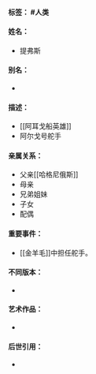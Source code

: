 #### 标签： #人类
#### 姓名：
- 提弗斯
#### 别名：
- 
#### 描述：
- [[阿耳戈船英雄]]
- 阿尔戈号舵手
#### 亲属关系：
- 父亲[[哈格尼俄斯]]
- 母亲
- 兄弟姐妹
- 子女
- 配偶
#### 重要事件：
- [[金羊毛]]中担任舵手。
#### 不同版本：
- 
#### 艺术作品：
- 
#### 后世引用：
- 